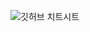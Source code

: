 ![깃허브 치트시트](https://user-images.githubusercontent.com/45596014/205417776-3258cf8a-98ea-4e2b-a752-26db06a45722.jpg)
